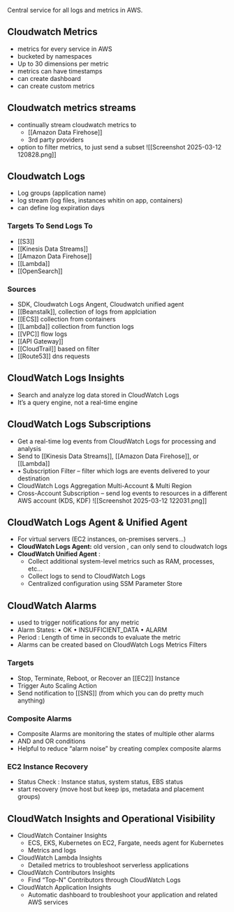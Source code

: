 Central service for all logs and metrics in AWS.
## Cloudwatch Metrics
- metrics for every service in AWS
- bucketed by namespaces
- Up to 30 dimensions per metric
- metrics can have timestamps
- can create dashboard
- can create custom metrics

## Cloudwatch metrics streams
- continually stream cloudwatch metrics to 
	- [[Amazon Data Firehose]] 
	- 3rd party providers
- option to filter metrics, to just send a subset
![[Screenshot 2025-03-12 120828.png]]
## Cloudwatch Logs
- Log groups (application name)
- log stream (log files, instances whitin on app, containers)
- can define log expiration days
### Targets To Send Logs To
- [[S3]]
- [[Kinesis Data Streams]] 
- [[Amazon Data Firehose]]
- [[Lambda]]
- [[OpenSearch]]

### Sources
- SDK, Cloudwatch Logs Angent, Cloudwatch unified agent
- [[Beanstalk]], collection of logs from applciation
- [[ECS]] collection from containers
-  [[Lambda]] collection from function logs
- [[VPC]] flow logs
- [[API Gateway]]
- [[CloudTrail]] based on filter
- [[Route53]] dns requests

## CloudWatch Logs Insights
- Search and analyze log data stored in CloudWatch Logs
- It’s a query engine, not a real-time engine
## CloudWatch Logs Subscriptions
- Get a real-time log events from CloudWatch Logs for processing and analysis
- Send to [[Kinesis Data Streams]], [[Amazon Data Firehose]], or [[Lambda]]
- • Subscription Filter – filter which logs are events delivered to your destination
- CloudWatch Logs Aggregation Multi-Account & Multi Region
- Cross-Account Subscription – send log events to resources in a different AWS account (KDS, KDF)
![[Screenshot 2025-03-12 122031.png]]

## CloudWatch Logs Agent & Unified Agent
- For virtual servers (EC2 instances, on-premises servers…)
- **CloudWatch Logs Agent:** old version , can only send to cloudwatch logs
- **CloudWatch Unified Agent** : 
	- Collect additional system-level metrics such as RAM, processes, etc…
	- Collect logs to send to CloudWatch Logs
	- Centralized configuration using SSM Parameter Store

## CloudWatch Alarms
- used to trigger notifications for any metric
- Alarm States: • OK • INSUFFICIENT_DATA • ALARM
- Period : Length of time in seconds to evaluate the metric
- Alarms can be created based on CloudWatch Logs Metrics Filters
### Targets
- Stop, Terminate, Reboot, or Recover an [[EC2]] Instance 
- Trigger Auto Scaling Action 
- Send notification to [[SNS]] (from which you can do pretty much anything)

### Composite Alarms
- Composite Alarms are monitoring the states of multiple other alarms
- AND and OR conditions
- Helpful to reduce “alarm noise” by creating complex composite alarms
### EC2 Instance Recovery
- Status Check : Instance status, system status, EBS status
- start recovery (move host but keep ips, metadata and placement groups)
## CloudWatch Insights and Operational Visibility
- CloudWatch Container Insights 
	- ECS, EKS, Kubernetes on EC2, Fargate, needs agent for Kubernetes 
	- Metrics and logs 
- CloudWatch Lambda Insights 
	- Detailed metrics to troubleshoot serverless applications 
- CloudWatch Contributors Insights 
	- Find “Top-N” Contributors through CloudWatch Logs 
- CloudWatch Application Insights 
	- Automatic dashboard to troubleshoot your application and related AWS services